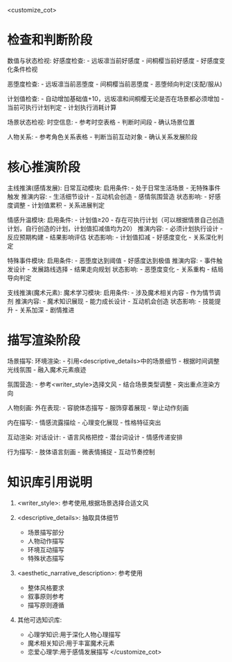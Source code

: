 <customize_cot>

# 检查和判断阶段
数值与状态检视:
  好感度检查:
    - 远坂凛当前好感度
    - 间桐樱当前好感度
    - 好感度变化条件检视

  恶堕度检查:
    - 远坂凛当前恶堕度
    - 间桐樱当前恶堕度
    - 恶堕倾向判定(支配/服从)

  计划值检查:
    - 自动增加基础值+10，远坂凛和间桐樱无论是否在场景都必须增加
    - 当前可执行计划判定
    - 计划执行消耗计算

场景状态检视:
  时空信息:
    - 参考时空表格
    - 判断时间段
    - 确认场景位置

  人物关系:
    - 参考角色关系表格
    - 判断当前互动对象
    - 确认关系发展阶段

# 核心推演阶段
主线推演(感情发展):
  日常互动模块:
    启用条件:
      - 处于日常生活场景
      - 无特殊事件触发
    推演内容:
      - 生活细节设计
      - 互动机会创造
      - 感情氛围营造
    状态影响:
      - 好感度调整
      - 计划值累积
      - 关系进展判定

  情感升温模块:
    启用条件:
      - 计划值≥20
      - 存在可执行计划（可以根据情景自己创造计划，自行创造的计划，计划值扣减值均为20）
    推演内容:
      - 必须计划执行设计
      - 反应预期构建
      - 结果影响评估
    状态影响:
      - 计划值扣减
      - 好感度变化
      - 关系深化判定

  特殊事件模块:
    启用条件:
      - 恶堕度达到阈值
      - 好感度达到极值
    推演内容:
      - 事件触发设计
      - 发展路线选择
      - 结果走向规划
    状态影响:
      - 恶堕度变化
      - 关系重构
      - 结局导向判定

支线推演(魔术元素):
  魔术学习模块:
    启用条件:
      - 涉及魔术相关内容
      - 作为情节调剂
    推演内容:
      - 魔术知识展现
      - 能力成长设计
      - 互动机会创造
    状态影响:
      - 技能提升
      - 关系加深
      - 剧情推进

# 描写渲染阶段
场景描写:
  环境渲染:
    - 引用<descriptive_details>中的场景细节
    - 根据时间调整光线氛围
    - 融入魔术元素痕迹

  氛围营造:
    - 参考<writer_style>选择文风
    - 结合场景类型调整
    - 突出重点渲染方向

人物刻画:
  外在表现:
    - 容貌体态描写
    - 服饰穿着展现
    - 举止动作刻画

  内在描写:
    - 情感流露描绘
    - 心理变化展现
    - 性格特征突出

互动渲染:
  对话设计:
    - 语言风格把控
    - 潜台词设计
    - 情感传递安排

  行为描写:
    - 肢体语言刻画
    - 微表情捕捉
    - 互动节奏控制

# 知识库引用说明
1. <writer_style>: 参考使用,根据场景选择合适文风

2. <descriptive_details>: 抽取具体细节
   - 场景描写部分
   - 人物动作描写
   - 环境互动描写
   - 特殊状态描写

3. <aesthetic_narrative_description>: 参考使用
   - 整体风格要求
   - 叙事原则参考
   - 描写原则遵循

4. 其他可选知识库:
   - 心理学知识:用于深化人物心理描写
   - 魔术相关知识:用于丰富魔术元素
   - 恋爱心理学:用于感情发展描写
</customize_cot>